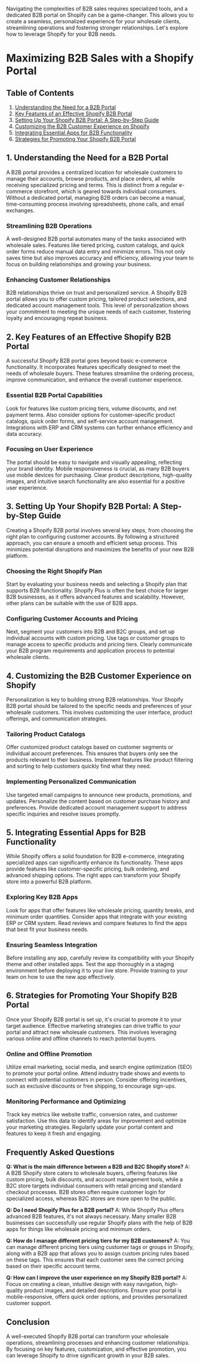  Navigating the complexities of B2B sales requires specialized tools, and a dedicated B2B portal on Shopify can be a game-changer. This allows you to create a seamless, personalized experience for your wholesale clients, streamlining operations and fostering stronger relationships. Let's explore how to leverage Shopify for your B2B needs.

# Maximizing B2B Sales with a Shopify Portal

## Table of Contents

1.  [Understanding the Need for a B2B Portal](#understanding-the-need-for-a-b2b-portal)
2.  [Key Features of an Effective Shopify B2B Portal](#key-features-of-an-effective-shopify-b2b-portal)
3.  [Setting Up Your Shopify B2B Portal: A Step-by-Step Guide](#setting-up-your-shopify-b2b-portal-a-step-by-step-guide)
4.  [Customizing the B2B Customer Experience on Shopify](#customizing-the-b2b-customer-experience-on-shopify)
5.  [Integrating Essential Apps for B2B Functionality](#integrating-essential-apps-for-b2b-functionality)
6.  [Strategies for Promoting Your Shopify B2B Portal](#strategies-for-promoting-your-shopify-b2b-portal)

## 1. Understanding the Need for a B2B Portal

A B2B portal provides a centralized location for wholesale customers to manage their accounts, browse products, and place orders, all while receiving specialized pricing and terms. This is distinct from a regular e-commerce storefront, which is geared towards individual consumers. Without a dedicated portal, managing B2B orders can become a manual, time-consuming process involving spreadsheets, phone calls, and email exchanges.

### Streamlining B2B Operations
A well-designed B2B portal automates many of the tasks associated with wholesale sales. Features like tiered pricing, custom catalogs, and quick order forms reduce manual data entry and minimize errors. This not only saves time but also improves accuracy and efficiency, allowing your team to focus on building relationships and growing your business.

### Enhancing Customer Relationships
B2B relationships thrive on trust and personalized service. A Shopify B2B portal allows you to offer custom pricing, tailored product selections, and dedicated account management tools. This level of personalization shows your commitment to meeting the unique needs of each customer, fostering loyalty and encouraging repeat business.

## 2. Key Features of an Effective Shopify B2B Portal

A successful Shopify B2B portal goes beyond basic e-commerce functionality. It incorporates features specifically designed to meet the needs of wholesale buyers. These features streamline the ordering process, improve communication, and enhance the overall customer experience.

### Essential B2B Portal Capabilities
Look for features like custom pricing tiers, volume discounts, and net payment terms. Also consider options for customer-specific product catalogs, quick order forms, and self-service account management. Integrations with ERP and CRM systems can further enhance efficiency and data accuracy.

### Focusing on User Experience
The portal should be easy to navigate and visually appealing, reflecting your brand identity. Mobile responsiveness is crucial, as many B2B buyers use mobile devices for purchasing. Clear product descriptions, high-quality images, and intuitive search functionality are also essential for a positive user experience.

## 3. Setting Up Your Shopify B2B Portal: A Step-by-Step Guide

Creating a Shopify B2B portal involves several key steps, from choosing the right plan to configuring customer accounts. By following a structured approach, you can ensure a smooth and efficient setup process. This minimizes potential disruptions and maximizes the benefits of your new B2B platform.

### Choosing the Right Shopify Plan
Start by evaluating your business needs and selecting a Shopify plan that supports B2B functionality. Shopify Plus is often the best choice for larger B2B businesses, as it offers advanced features and scalability. However, other plans can be suitable with the use of B2B apps.

### Configuring Customer Accounts and Pricing
Next, segment your customers into B2B and B2C groups, and set up individual accounts with custom pricing. Use tags or customer groups to manage access to specific products and pricing tiers. Clearly communicate your B2B program requirements and application process to potential wholesale clients.

## 4. Customizing the B2B Customer Experience on Shopify

Personalization is key to building strong B2B relationships. Your Shopify B2B portal should be tailored to the specific needs and preferences of your wholesale customers. This involves customizing the user interface, product offerings, and communication strategies.

### Tailoring Product Catalogs
Offer customized product catalogs based on customer segments or individual account preferences. This ensures that buyers only see the products relevant to their business. Implement features like product filtering and sorting to help customers quickly find what they need.

### Implementing Personalized Communication
Use targeted email campaigns to announce new products, promotions, and updates. Personalize the content based on customer purchase history and preferences. Provide dedicated account management support to address specific inquiries and resolve issues promptly.

## 5. Integrating Essential Apps for B2B Functionality

While Shopify offers a solid foundation for B2B e-commerce, integrating specialized apps can significantly enhance its functionality. These apps provide features like customer-specific pricing, bulk ordering, and advanced shipping options. The right apps can transform your Shopify store into a powerful B2B platform.

### Exploring Key B2B Apps
Look for apps that offer features like wholesale pricing, quantity breaks, and minimum order quantities. Consider apps that integrate with your existing ERP or CRM system. Read reviews and compare features to find the apps that best fit your business needs.

### Ensuring Seamless Integration
Before installing any app, carefully review its compatibility with your Shopify theme and other installed apps. Test the app thoroughly in a staging environment before deploying it to your live store. Provide training to your team on how to use the new app effectively.

## 6. Strategies for Promoting Your Shopify B2B Portal

Once your Shopify B2B portal is set up, it's crucial to promote it to your target audience. Effective marketing strategies can drive traffic to your portal and attract new wholesale customers. This involves leveraging various online and offline channels to reach potential buyers.

### Online and Offline Promotion
Utilize email marketing, social media, and search engine optimization (SEO) to promote your portal online. Attend industry trade shows and events to connect with potential customers in person. Consider offering incentives, such as exclusive discounts or free shipping, to encourage sign-ups.

### Monitoring Performance and Optimizing
Track key metrics like website traffic, conversion rates, and customer satisfaction. Use this data to identify areas for improvement and optimize your marketing strategies. Regularly update your portal content and features to keep it fresh and engaging.

## Frequently Asked Questions

**Q: What is the main difference between a B2B and B2C Shopify store?**
A: A B2B Shopify store caters to wholesale buyers, offering features like custom pricing, bulk discounts, and account management tools, while a B2C store targets individual consumers with retail pricing and standard checkout processes. B2B stores often require customer login for specialized access, whereas B2C stores are more open to the public.

**Q: Do I need Shopify Plus for a B2B portal?**
A: While Shopify Plus offers advanced B2B features, it's not always necessary. Many smaller B2B businesses can successfully use regular Shopify plans with the help of B2B apps for things like wholesale pricing and minimum orders.

**Q: How do I manage different pricing tiers for my B2B customers?**
A: You can manage different pricing tiers using customer tags or groups in Shopify, along with a B2B app that allows you to assign custom pricing rules based on these tags. This ensures that each customer sees the correct pricing based on their specific account terms.

**Q: How can I improve the user experience on my Shopify B2B portal?**
A: Focus on creating a clean, intuitive design with easy navigation, high-quality product images, and detailed descriptions. Ensure your portal is mobile-responsive, offers quick order options, and provides personalized customer support.

## Conclusion

A well-executed Shopify B2B portal can transform your wholesale operations, streamlining processes and enhancing customer relationships. By focusing on key features, customization, and effective promotion, you can leverage Shopify to drive significant growth in your B2B sales.



